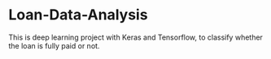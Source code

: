 # Loan-Data-Analysis

This is deep learning project with Keras and Tensorflow, to classify whether the loan is fully paid or not.
